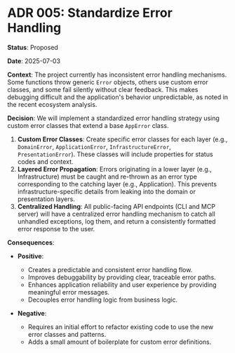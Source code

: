 # ADR 005: Standardize Error Handling

**Status**: Proposed

**Date**: 2025-07-03

**Context**:
The project currently has inconsistent error handling mechanisms. Some functions throw generic `Error` objects, others use custom error classes, and some fail silently without clear feedback. This makes debugging difficult and the application's behavior unpredictable, as noted in the recent ecosystem analysis.

**Decision**:
We will implement a standardized error handling strategy using custom error classes that extend a base `AppError` class.

1.  **Custom Error Classes**: Create specific error classes for each layer (e.g., `DomainError`, `ApplicationError`, `InfrastructureError`, `PresentationError`). These classes will include properties for status codes and context.
2.  **Layered Error Propagation**: Errors originating in a lower layer (e.g., Infrastructure) must be caught and re-thrown as an error type corresponding to the catching layer (e.g., Application). This prevents infrastructure-specific details from leaking into the domain or presentation layers.
3.  **Centralized Handling**: All public-facing API endpoints (CLI and MCP server) will have a centralized error handling mechanism to catch all unhandled exceptions, log them, and return a consistently formatted error response to the user.

**Consequences**:

*   **Positive**:
    *   Creates a predictable and consistent error handling flow.
    *   Improves debuggability by providing clear, traceable error paths.
    *   Enhances application reliability and user experience by providing meaningful error messages.
    *   Decouples error handling logic from business logic.

*   **Negative**:
    *   Requires an initial effort to refactor existing code to use the new error classes and patterns.
    *   Adds a small amount of boilerplate for custom error definitions.
